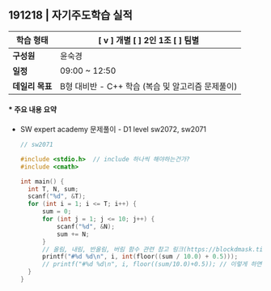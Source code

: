 ## 191218 | 자기주도학습 실적


| **학습 형태** | [ v ] 개별 [ ] 2인 1조 [ ] 팀별 |
| ------------- | -------------------------- |
| **구성원** | 윤숙경 |
| **일정** | 09:00 ~ 12:50 |
| **데일리 목표** | B형 대비반 - C++ 학습 (복습 및 알고리즘 문제풀이) |



#### * 주요 내용 요약

- SW expert academy 문제풀이 - D1 level sw2072, sw2071

  ```c++
  // sw2071
  
  #include <stdio.h>  // include 하나씩 해야하는건가?
  #include <cmath>
  
  int main() {
  	int T, N, sum;
  	scanf("%d", &T);
  	for (int i = 1; i <= T; i++) {
  		sum = 0;
  		for (int j = 1; j <= 10; j++) {
  			scanf("%d", &N);
  			sum += N;
  		}
  		// 올림, 내림, 반올림, 버림 함수 관련 참고 링크(https://blockdmask.tistory.com/112)
  		printf("#%d %d\n", i, int(floor((sum / 10.0) + 0.5)));
  		// printf("#%d %d\n", i, floor((sum/10.0)+0.5)); // 이렇게 하면 값이 틀리게 나오는 이유는?
  	}
  }
  ```
  
  

